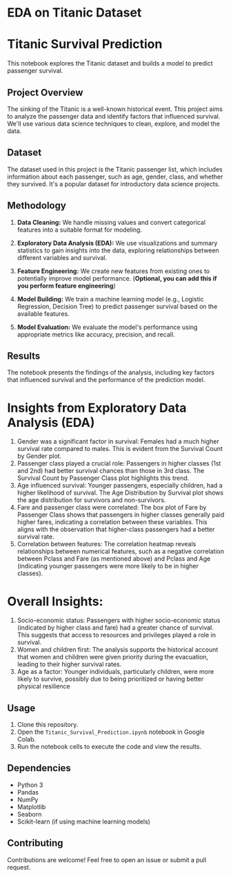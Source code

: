 # EDA on Titanic Dataset
# Titanic Survival Prediction

This notebook explores the Titanic dataset and builds a model to predict passenger survival.

## Project Overview

The sinking of the Titanic is a well-known historical event. This project aims to analyze the passenger data and identify factors that influenced survival. We'll use various data science techniques to clean, explore, and model the data.

## Dataset

The dataset used in this project is the Titanic passenger list, which includes information about each passenger, such as age, gender, class, and whether they survived. It's a popular dataset for introductory data science projects.

## Methodology

1. **Data Cleaning:** We handle missing values and convert categorical features into a suitable format for modeling.

2. **Exploratory Data Analysis (EDA):** We use visualizations and summary statistics to gain insights into the data, exploring relationships between different variables and survival.

3. **Feature Engineering:**  We create new features from existing ones to potentially improve model performance. (**Optional, you can add this if you perform feature engineering**)

4. **Model Building:** We train a machine learning model (e.g., Logistic Regression, Decision Tree) to predict passenger survival based on the available features.

5. **Model Evaluation:** We evaluate the model's performance using appropriate metrics like accuracy, precision, and recall.

## Results

The notebook presents the findings of the analysis, including key factors that influenced survival and the performance of the prediction model.

# Insights from Exploratory Data Analysis (EDA)

1. Gender was a significant factor in survival: Females had a much higher survival rate compared to males. This is evident from the Survival Count by Gender plot.
2. Passenger class played a crucial role: Passengers in higher classes (1st and 2nd) had better survival chances than those in 3rd class. The Survival Count by Passenger Class plot highlights this trend.
3. Age influenced survival: Younger passengers, especially children, had a higher likelihood of survival. The Age Distribution by Survival plot shows the age distribution for survivors and non-survivors.
4. Fare and passenger class were correlated: The box plot of Fare by Passenger Class shows that passengers in higher classes generally paid higher fares, indicating a correlation between these variables. This aligns with the observation that higher-class passengers had a better survival rate.
5. Correlation between features: The correlation heatmap reveals relationships between numerical features, such as a negative correlation between Pclass and Fare (as mentioned above) and Pclass and Age (indicating younger passengers were more likely to be in higher classes).
# Overall Insights:

1. Socio-economic status: Passengers with higher socio-economic status (indicated by higher class and fare) had a greater chance of survival. This suggests that access to resources and privileges played a role in survival.
2. Women and children first: The analysis supports the historical account that women and children were given priority during the evacuation, leading to their higher survival rates.
3. Age as a factor: Younger individuals, particularly children, were more likely to survive, possibly due to being prioritized or having better physical resilience

## Usage

1. Clone this repository.
2. Open the `Titanic_Survival_Prediction.ipynb` notebook in Google Colab.
3. Run the notebook cells to execute the code and view the results.

## Dependencies

- Python 3
- Pandas
- NumPy
- Matplotlib
- Seaborn
- Scikit-learn (if using machine learning models)

## Contributing

Contributions are welcome! Feel free to open an issue or submit a pull request.
